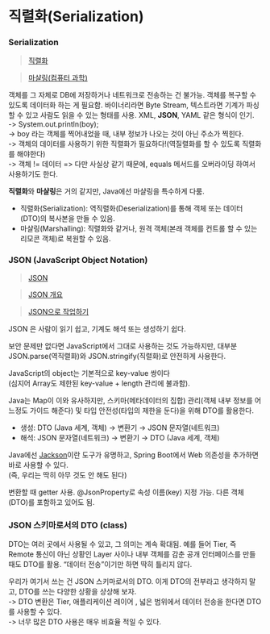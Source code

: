# 직렬화(Serialization)

### Serialization

> [직렬화](https://ko.wikipedia.org/wiki/%EC%A7%81%EB%A0%AC%ED%99%94)

> [마샬링(컴퓨터 과학)](https://ko.wikipedia.org/wiki/%EB%A7%88%EC%83%AC%EB%A7%81\_\(%EC%BB%B4%ED%93%A8%ED%84%B0\_%EA%B3%BC%ED%95%99\))

객체를 그 자체로 DB에 저장하거나 네트워크로 전송하는 건 불가능. 객체를 복구할 수 있도록 데이터화 하는 게 필요함. 바이너리라면 Byte Stream, 텍스트라면 기계가 파싱 할 수 있고 사람도 읽을 수 있는 형태를 사용. XML, **JSON**, YAML 같은 형식이 인기.\
\-> System.out.println(boy); \
\-> boy 라는 객체를 찍어내었을 때, 내부 정보가 나오는 것이 아닌 주소가 찍힌다.\
\-> 객체의 데이터를 사용하기 위한 직렬화가 필요하다!(역질렬화를 할 수 있도록 직렬화를 해야한다)\
\-> 객체 != 데이터 => 다만 사실상 같기 때문에, equals 메서드를 오버라이딩 하여서 사용하기도 한다.

**직렬화**와 **마샬링**은 거의 같지만, Java에선 마샬링을 특수하게 다룸.

* 직렬화(Serialization): 역직렬화(Deserialization)를 통해 객체 또는 데이터(DTO)의 복사본을 만들 수 있음.
* 마샬링(Marshalling): 직렬화와 같거나, 원격 객체(본래 객체를 컨트롤 할 수 있는 리모콘 객체)로 복원할 수 있음.&#x20;

### JSON (JavaScript Object Notation)

> [JSON](https://en.wikipedia.org/wiki/JSON)

> [JSON 개요](https://www.json.org/json-ko.html)

> [JSON으로 작업하기](https://developer.mozilla.org/ko/docs/Learn/JavaScript/Objects/JSON)

JSON 은 사람이 읽기 쉽고, 기계도 해석 또는 생성하기 쉽다.&#x20;

보안 문제만 없다면 JavaScript에서 그대로 사용하는 것도 가능하지만, 대부분 JSON.parse(역직렬화)와 JSON.stringify(직렬화)로 안전하게 사용한다.

JavaScript의 object는 기본적으로 key-value 쌍이다\
(심지어 Array도 제한된 key-value + length 관리에 불과함).&#x20;

Java는 Map이 이와 유사하지만, 스키마(메타데이터의  집합) 관리(객체 내부 정보를 어느정도 가이드 해준다) 및 타입 안전성(타입의 제한을 둔다)을 위해 DTO를 활용한다.

* 생성: DTO (Java 세계, 객체) → 변환기 → JSON 문자열(네트워크)
* 해석: JSON 문자열(네트워크) → 변환기 → DTO (Java 세계, 객체)

Java에선 [Jackson](https://github.com/FasterXML/jackson)이란 도구가 유명하고, Spring Boot에서 Web 의존성을 추가하면 바로 사용할 수 있다.\
(즉, 우리는 딱히 아무 것도 안 해도 된다)

변환할 때 getter 사용. @JsonProperty로 속성 이름(key) 지정 가능. 다른 객체(DTO)를 포함하고 있어도 됨.

### JSON 스키마로서의 DTO (class)

DTO는 여러 곳에서 사용될 수 있고, 그 의미는 계속 확대됨. 예를 들어 Tier, 즉 Remote 통신이 아닌 상황인 Layer 사이나 내부 객체를 감춘 공개 인터페이스를 만들 때도 DTO를 활용. “데이터 전송”이기만 하면 딱히 틀리지 않다.

우리가 여기서 쓰는 건 JSON 스키마로서의 DTO. 이게 DTO의 전부라고 생각하지 말고, DTO를 쓰는 다양한 상황을 상상해 보자. \
\-> DTO 변환은 Tier, 애플리케이션 레이어 , 넓은 범위에서 데이터 전송을 한다면 DTO 를 사용할 수 있다.\
\-> 너무 많은 DTO 사용은 매우 비효율 적일 수 있다.&#x20;
